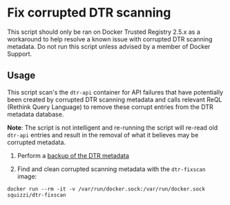 # Fix corrupted DTR scanning
This script should only be ran on Docker Trusted Registry 2.5.x as a workaround
to help resolve a known issue with corrupted DTR scanning metadata.  Do not run
this script unless advised by a member of Docker Support.

## Usage

This script scan's the `dtr-api` container for API failures that have
potentially been created by corrupted DTR scanning metadata and calls relevant
ReQL (Rethink Query Language) to remove these corrupt entries from the DTR
metadata database.

**Note**: The script is not intelligent and re-running the script will re-read old
`dtr-api` entries and result in the removal of what it believes may be corrupted
metadata.

1. Perform a [backup of the DTR
   metadata](https://docs.docker.com/ee/dtr/admin/disaster-recovery/create-a-backup/#backup-dtr-metadata)

2. Find and clean corrupted scanning metadata with the `dtr-fixscan` image:

~~~
docker run --rm -it -v /var/run/docker.sock:/var/run/docker.sock squizzi/dtr-fixscan
~~~
